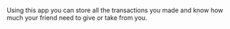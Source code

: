 Using this app you can store all the transactions you made and know how much your friend need to give or take from you.
